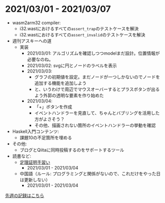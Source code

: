 # 2021/03/01 - 2021/03/07

- wasm2arm32 compiler:
    - i32.wastにおけるすべての`assert_trap`のテストケースを解決
    - i32.wastにおけるすべての`assert_invalid`のテストケースを解決
- 週刊アスキーへの道
    - 実装
        - 2021/03/01: アルゴリズムを確認しつつmodelまだ設計。位置情報が必要なのね。
        - 2021/03/02: svgに円とノードのラベルを表示
        - 2021/03/03:
            - グラフの初期値を設定。まだノードが一つしかないのでノードを追加する機能を追加しよう
            - と、いうわけで周辺でマウスオーバーするとプラスボタンが出るよう外郭の透明な要素を作り始めた
        - 2021/03/04:
            - 「+」ボタンを作成
            - イベントハンドラーを見直して、ちゃんとバブリングを活用した方がよさそう？
            - その他、描画されない箇所のイベントハンドラーの挙動を確認
- Haskell入門コンテンツ:
    - 課題10の不足箇所を埋める
- その他:
    - ブログとQiitaに同時投稿するのをサポートするツール
- 読書など:
    - [定理証明手習い](https://www.lambdanote.com/collections/littleprover)
        - 2021/03/01 - 2021/03/04
    - 中国語（ルール: プログラミングと関係がないので、これだけをやった日は更新しない）
        - 2021/03/01 - 2021/03/04

[先週の記録はこちら](https://github.com/igrep/daily-commits/blob/29c64092aa00d05b5509ecaf64f962b5be86c1e8/yesterday.md)
